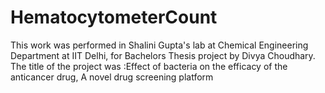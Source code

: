 # HematocytometerCount
This work was performed in Shalini Gupta's lab at Chemical Engineering Department at IIT Delhi, for Bachelors Thesis project by Divya Choudhary. 
The title of the project was :Effect of bacteria on the efficacy of the anticancer drug, A novel drug screening platform
